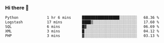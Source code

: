 ### Hi there 👋

<!--START_SECTION:waka-->

```txt
Python             1 hr 6 mins     █████████████████░░░░░░░░   68.36 %
Logstash           17 mins         ████▒░░░░░░░░░░░░░░░░░░░░   17.60 %
SQL                6 mins          █▓░░░░░░░░░░░░░░░░░░░░░░░   06.69 %
XML                3 mins          █░░░░░░░░░░░░░░░░░░░░░░░░   04.12 %
PHP                3 mins          ▓░░░░░░░░░░░░░░░░░░░░░░░░   03.13 %
```

<!--END_SECTION:waka-->

<!--
**Jonas-VanHaeken/Jonas-VanHaeken** is a ✨ _special_ ✨ repository because its `README.md` (this file) appears on your GitHub profile.

Here are some ideas to get you started:

- 🔭 I’m currently working on ...
- 🌱 I’m currently learning ...
- 👯 I’m looking to collaborate on ...
- 🤔 I’m looking for help with ...
- 💬 Ask me about ...
- 📫 How to reach me: ...
- 😄 Pronouns: ...
- ⚡ Fun fact: ...
-->
